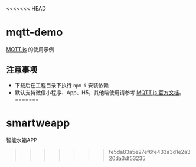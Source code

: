 <<<<<<< HEAD
# mqtt-demo

[MQTT.js](https://github.com/mqttjs/MQTT.js) 的使用示例

## 注意事项

* 下载后在工程目录下执行 ``npm i`` 安装依赖
* 默认支持微信小程序、App、H5，其他端使用请参考 [MQTT.js 官方文档](https://github.com/mqttjs/MQTT.js)。
=======
# smartweapp
智能水箱APP
>>>>>>> fe5da83a5e27ef6fe433a3d1e2a320da3df53235
